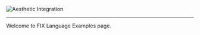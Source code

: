 
![Aesthetic Integration](https://storage.googleapis.com/imandra-assets/images/github/fix_lang_examples_head.svg)

---

Welcome to FIX Language Examples page.
